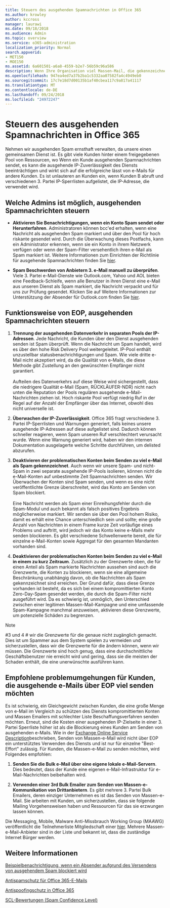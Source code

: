```yaml
---
title: Steuern des ausgehenden Spamnachrichten in Office 365
ms.author: krowley
author: kccross
manager: laurawi
ms.date: 09/18/2018
ms.audience: Admin
ms.topic: overview
ms.service: o365-administration
localization_priority: Normal
search.appverid:
- MET150
- MOE150
ms.assetid: 6a601501-a6a8-4559-b2e7-56b59c96a586
description: Wenn Ihre Organisation viel Massen-Mail, die gekennzeichnet ist als Spam sendet, konnte geblockt abrufen Senden von e-Mails mit Office 365. Lesen Sie diesen Artikel erfahren Sie mehr darüber, warum dies geschieht und was Sie genauer darüber machen können.
ms.openlocfilehash: 947ea4ed7a37b2ba1c5332aa07582fa4c4949eb0
ms.sourcegitcommit: 17c7e18d7d00135b1af40cbea117c9a817a41117
ms.translationtype: MT
ms.contentlocale: de-DE
ms.lasthandoff: 09/24/2018
ms.locfileid: "24972247"
---
```

# <a name="controlling-outbound-spam-in-office-365"></a>Steuern des ausgehenden Spamnachrichten in Office 365

Nehmen wir ausgehenden Spam ernsthaft verwalten, da unsere einen gemeinsamen Dienst ist.  Es gibt viele Kunden hinter einem freigegebenen Pool von Ressourcen, wo Wenn ein Kunde ausgehenden Spamnachrichten sendet, es kann die ausgehende IP-Zuverlässigkeit des Diensts beeinträchtigen und wirkt sich auf die erfolgreiche lässt von e-Mails für andere Kunden. Es ist unlauteren an Kunden ein, wenn Kunden B abruft und verschiedenen 3. Partei IP-Sperrlisten aufgelistet, die IP-Adresse, die verwendet wird.

## <a name="what-admins-can-do-to-control-outbound-spam"></a>Welche Admins ist möglich, ausgehenden Spamnachrichten steuern

- **Aktivieren Sie Benachrichtigungen, wenn ein Konto Spam sendet oder Herunterfahren**. Administratoren können bcc'ed erhalten, wenn eine Nachricht als ausgehenden Spam markiert und über den Pool für hoch riskante gesendet wird. Durch die Überwachung dieses Postfachs, kann ein Administrator erkennen, wenn sie ein Konto in ihrem Netzwerk verfügen oder wenn der Spam-Filter versehentlich ihren e-Mail als Spam markiert ist.  Weitere Informationen zum Einrichten der Richtlinie für ausgehende Spamnachrichten finden Sie [hier](configure-the-outbound-spam-policy.md).
 
- **Spam Beschwerden von Anbietern 3. e-Mail manuell zu überprüfen**. Viele 3. Partei e-Mail-Dienste wie Outlook.com, Yahoo und AOL bieten eine Feedback-Schleife, wenn alle Benutzer in ihren Dienst eine e-Mail aus unseren Dienst als Spam markiert, die Nachricht verpackt und für uns zur Prüfung gesendet. Klicken Sie auf Weitere Informationen zur Unterstützung der Absender für Outlook.com finden Sie [hier](https://sendersupport.olc.protection.outlook.com/pm/services.aspx).

## <a name="what-eop-does-to-control-outbound-spam"></a>Funktionsweise von EOP, ausgehenden Spamnachrichten steuern 

1. **Trennung der ausgehenden Datenverkehr in separaten Pools der IP-Adressen**. Jede Nachricht, die Kunden über den Dienst ausgehenden senden ist Spam überprüft. Wenn die Nachricht um Spam handelt, wird es über den hohe Risk Delivery Pool weitergeleitet. IP-Pool enthält unzustellbar statusbenachrichtigungen und Spam. Wie viele dritte e-Mail nicht akzeptiert wird, da die Qualität von e-Mails, die diese Methode gibt Zustellung an den gewünschten Empfänger nicht garantiert.<br/><br/>Aufteilen des Datenverkehrs auf diese Weise wird sichergestellt, dass die niedrigere Qualität e-Mail (Spam, RÜCKLÄUFER-NDR) nicht nach unten die Reputation der Pools regulären ausgehende e-Mail-Nachrichten ziehen ist. Hoch riskante Pool verfügt niedrig Ruf in der Regel auf der Anzahl der Empfänger über das Internet, obwohl dies nicht universelle ist. 

2. **Überwachen der IP-Zuverlässigkeit**. Office 365 fragt verschiedene 3. Partei IP-Sperrlisten und Warnungen generiert, falls keines unsere ausgehende IP-Adressen auf diese aufgelistet sind. Dadurch können schneller reagieren, wenn Spam unseren Ruf verschlechtert verursacht wurde. Wenn eine Warnung generiert wird, haben wir den internen Dokumentation ausgelagerte welche Schritte durchführen, um delisted abzurufen. 

3. **Deaktivieren der problematischen Konten beim Senden zu viel e-Mail als Spam gekennzeichnet**. Auch wenn wir unsere Spam- und nicht-Spam in zwei separate ausgehende IP-Pools isolieren, können nicht die e-Mail-Konten auf unbestimmte Zeit Spamnachrichten senden. Wir Überwachen der Konten sind Spam senden, und wenn es eine nicht veröffentlichte Grenze überschreitet, wird das Konto am Senden von Spam blockiert.<br/><br/>Eine Nachricht werden als Spam einer Einreihungsfehler durch die Spam-Modul und auch bekannt als falsch positives Ergebnis möglicherweise markiert. Wir senden sie über den Pool hohem Risiko, damit es erhält eine Chance unterschiedlich sein und sollte; eine große Anzahl von Nachrichten in einem Frame kurze Zeit vorläufige eines Problems und auftritt, wird jedoch wir das Konto keine e-Mails mehr senden blockieren. Es gibt verschiedene Schwellenwerte bereit, die für einzelne e-Mail-Konten sowie Aggregat für den gesamten Mandanten vorhanden sind.

4. **Deaktivieren der problematischen Konten beim Senden zu viel e-Mail in einem zu kurz Zeitraum**. Zusätzlich zu der Grenzwerte oben, die für einen Anteil als Spam markierte Nachrichten aussehen sind auch die Grenzwerte, die Konten zu blockieren, wenn sie eine allgemeine Beschränkung unabhängig davon, ob die Nachrichten als Spam gekennzeichnet sind erreichen. Der Grund dafür, dass diese Grenze vorhanden ist besteht, da es sich bei einem kompromittierten Konto Zero-Day-Spam gesendet werden, die durch die Spam-Filter nicht ausgeführt wird. Da es schwierig ist, unmöglich, den Unterschied zwischen einer legitimen Massen-Mail-Kampagne und eine umfassende Spam-Kampagne manchmal anzuweisen, aktivieren diese Grenzwerte, um potenzielle Schäden zu begrenzen.

> [!NOTE]
> #3 und 4 # wir die Grenzwerte für die genaue nicht zugänglich gemacht.  Dies ist um Spammer aus dem System spielen zu vermeiden und sicherzustellen, dass wir die Grenzwerte für die ändern können, wenn wir müssen. Die Grenzwerte sind hoch genug, dass eine durchschnittliche Geschäftsbenutzer nie erreicht wird und gering, dass sie die meisten der Schaden enthält, die eine unerwünschte ausführen kann. 

## <a name="recommended-workarounds-for-customers-who-want-to-send-outbound-a-lot-of-email-through-eop"></a>Empfohlene problemumgehungen für Kunden, die ausgehende e-Mails über EOP viel senden möchten

Es ist schwierig, ein Gleichgewicht zwischen Kunden, die eine große Menge von e-Mail im Vergleich zu schützen des Diensts kompromittierten Konten und Massen Emailers mit schlechter Liste Beschaffungsverfahren senden möchten. Erneut, sind die Kosten einer ausgehenden IP-Zielseite in einer 3. Partei Sperrliste höher ist als die Blockierung eines Kunden am Senden von ausgehenden e-Mails. Wie in der [Exchange Online Service Description](https://technet.microsoft.com/library/exchange-online-limits.aspx#RecipientLimits)beschrieben, Senden von Massen-e-Mail wird nicht über EOP ein unterstütztes Verwenden des Diensts und ist nur für einzelne "Best-Effort" zulässig. Für Kunden, die Massen-e-Mail zu senden möchten, wird Folgendes empfohlen:

1. **Senden Sie die Bulk e-Mail über eine eigene lokale e-Mail-Servern**. Dies bedeutet, dass der Kunde eine eigenen e-Mail-Infrastruktur für e-Mail-Nachrichten beibehalten wird.

2. **Verwenden einer 3rd Bulk Emailer zum Senden von Massen-e-Kommunikation von Drittanbietern**. Es gibt mehrere 3. Partei Bulk Emailers, deren einziger Unternehmen es ist das Senden von Massen-e-Mail. Sie arbeiten mit Kunden, um sicherzustellen, dass sie folgende Mailing Vorgehensweisen haben und Ressourcen für das sie erzwungen lassen können. 

Die Messaging, Mobile, Malware Anti-Missbrauch Working Group (MAAWG) veröffentlicht die Teilnehmerliste Mitgliedschaft einer [hier](http://www.maawg.org/about/roster). Mehrere Massen-e-Mail-Anbieter sind in der Liste und bekannt ist, dass die zuständige Internet Bürger werden. 
  
## <a name="for-more-information"></a>Weitere Informationen

[Beispielbenachrichtigung, wenn ein Absender aufgrund des Versendens von ausgehendem Spam blockiert wird](sample-notification-when-a-sender-is-blocked-sending-outbound-spam.md)

[Antispamschutz für Office 365-E-Mails](anti-spam-protection.md)

[Antispoofingschutz in Office 365](anti-spoofing-protection.md)

[SCL-Bewertungen (Spam Confidence Level)](spam-confidence-levels.md)
